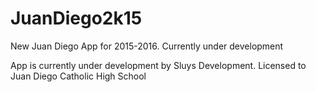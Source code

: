 # JuanDiego2k15
New Juan Diego App for 2015-2016. Currently under development

App is currently under development by Sluys Development. Licensed to Juan Diego Catholic High School
